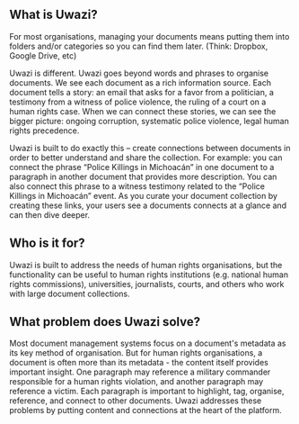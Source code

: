 ## What is Uwazi?

For most organisations, managing your documents means putting them into folders and/or categories so you can find them later. (Think: Dropbox, Google Drive, etc)

Uwazi is different. Uwazi goes beyond words and phrases to organise documents. We see each document as a rich information source. Each document tells a story: an email that asks for a favor from a politician, a testimony from a witness of police violence, the ruling of a court on a human rights case. When we can connect these stories, we can see the bigger picture: ongoing corruption, systematic police violence, legal human rights precedence.  

Uwazi is built to do exactly this – create connections between documents in order to better understand and share the collection. For example: you can connect the phrase “Police Killings in Michoacán” in one document to a paragraph in another document that provides more description. You can also connect this phrase to a witness testimony related to the “Police Killings in Michoacán” event. As you curate your document collection by creating these links, your users see a documents connects at a glance and can then dive deeper. 

## Who is it for?

Uwazi is built to address the needs of human rights organisations, but the functionality can be useful to human rights institutions (e.g. national human rights commissions), universities, journalists, courts, and others who work with large document collections. 

## What problem does Uwazi solve?

Most document management systems focus on a document's metadata as its key method of organisation. But for human rights organisations, a document is often more than its metadata - the content itself provides important insight. One paragraph may reference a military commander responsible for a human rights violation, and another paragraph may reference a victim. Each paragraph is important to highlight, tag, organise, reference, and connect to other documents. Uwazi addresses these problems by putting content and connections at the heart of the platform. 